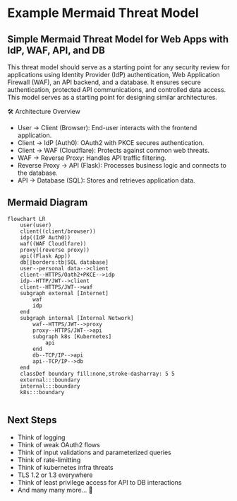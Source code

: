# Example Mermaid Threat Model
## Simple Mermaid Threat Model for Web Apps with IdP, WAF, API, and DB

This threat model should serve as a starting point for any security review for applications using Identity Provider (IdP) authentication, Web Application Firewall (WAF), an API backend, and a database. It ensures secure authentication, protected API communications, and controlled data access. This model serves as a starting point for designing similar architectures.

🛠 Architecture Overview
- User → Client (Browser): End-user interacts with the frontend application.
- Client → IdP (Auth0): OAuth2 with PKCE secures authentication.
- Client → WAF (Cloudflare): Protects against common web threats.
- WAF → Reverse Proxy: Handles API traffic filtering.
- Reverse Proxy → API (Flask): Processes business logic and connects to the database.
- API → Database (SQL): Stores and retrieves application data.

## Mermaid Diagram
```mermaid
flowchart LR
    user(user)
    client((client/browser))
    idp((IdP Auth0))
    waf((WAF Cloudlfare))
    proxy((reverse proxy))
    api((Flask App))
    db[|borders:tb|SQL database]
    user--personal data-->client
    client--HTTPS/Oath2+PKCE-->idp
    idp--HTTP/JWT-->client
    client--HTTPS/JWT-->waf
    subgraph external [Internet]
        waf
        idp
    end
    subgraph internal [Internal Network]
        waf--HTTPS/JWT-->proxy
        proxy--HTTPS/JWT-->api
        subgraph k8s [Kubernetes]
            api
        end
        db--TCP/IP-->api
        api--TCP/IP-->db
    end
    classDef boundary fill:none,stroke-dasharray: 5 5
    external:::boundary
    internal:::boundary
    k8s:::boundary
    
```

## Next Steps
- Think of logging
- Think of weak OAuth2 flows
- Think of input validations and parameterized queries
- Think of rate-limitting 
- Think of kubernetes infra threats
- TLS 1.2 or 1.3 everywhere
- Think of least privilege access for API to DB interactions
- And many many more... 👀

